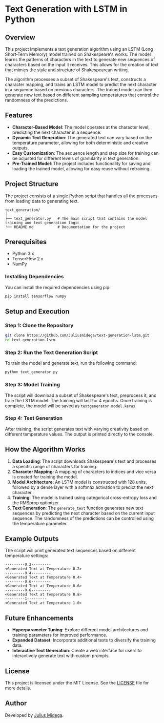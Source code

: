 # Text Generation with LSTM in Python

## Overview

This project implements a text generation algorithm using an LSTM (Long Short-Term Memory) model trained on Shakespeare's works. The model learns the patterns of characters in the text to generate new sequences of characters based on the input it receives. This allows for the creation of text that mimics the style and structure of Shakespearean writing.

The algorithm processes a subset of Shakespeare's text, constructs a character mapping, and trains an LSTM model to predict the next character in a sequence based on previous characters. The trained model can then generate new text based on different sampling temperatures that control the randomness of the predictions.

## Features

- **Character-Based Model**: The model operates at the character level, predicting the next character in a sequence.
- **Dynamic Text Generation**: The generated text can vary based on the temperature parameter, allowing for both deterministic and creative outputs.
- **Easy Customization**: The sequence length and step size for training can be adjusted for different levels of granularity in text generation.
- **Pre-Trained Model**: The project includes functionality for saving and loading the trained model, allowing for easy reuse without retraining.

## Project Structure

The project consists of a single Python script that handles all the processes from loading data to generating text.

```
text_generation/
│
├── text_generator.py   # The main script that contains the model training and text generation logic
└── README.md           # Documentation for the project
```

## Prerequisites

- Python 3.x
- TensorFlow 2.x
- NumPy

### Installing Dependencies

You can install the required dependencies using pip:

```bash
pip install tensorflow numpy
```

## Setup and Execution

### Step 1: Clone the Repository

```bash
git clone https://github.com/Juliusmidega/text-generation-lstm.git
cd text-generation-lstm
```

### Step 2: Run the Text Generation Script

To train the model and generate text, run the following command:

```bash
python text_generator.py
```

### Step 3: Model Training

The script will download a subset of Shakespeare's text, preprocess it, and train the LSTM model. The training will last for 4 epochs. Once training is complete, the model will be saved as `textgenerator.model.keras`.

### Step 4: Text Generation

After training, the script generates text with varying creativity based on different temperature values. The output is printed directly to the console.

## How the Algorithm Works

1. **Data Loading**: The script downloads Shakespeare's text and processes a specific range of characters for training.
2. **Character Mapping**: A mapping of characters to indices and vice versa is created for training the model.
3. **Model Architecture**: An LSTM model is constructed with 128 units, followed by a dense layer with a softmax activation to predict the next character.
4. **Training**: The model is trained using categorical cross-entropy loss and the RMSprop optimizer.
5. **Text Generation**: The `generate_text` function generates new text sequences by predicting the next character based on the current input sequence. The randomness of the predictions can be controlled using the temperature parameter.

## Example Outputs

The script will print generated text sequences based on different temperature settings:

```
---------0.2---------
<Generated Text at Temperature 0.2>
---------0.4---------
<Generated Text at Temperature 0.4>
---------0.6---------
<Generated Text at Temperature 0.6>
---------0.8---------
<Generated Text at Temperature 0.8>
---------1---------
<Generated Text at Temperature 1.0>
```

## Future Enhancements

- **Hyperparameter Tuning**: Explore different model architectures and training parameters for improved performance.
- **Expanded Dataset**: Incorporate additional texts to diversify the training data.
- **Interactive Text Generation**: Create a web interface for users to interactively generate text with custom prompts.

## License

This project is licensed under the MIT License. See the [LICENSE](LICENSE) file for more details.

## Author

Developed by [Julius Midega](https://github.com/Juliusmidega3).

